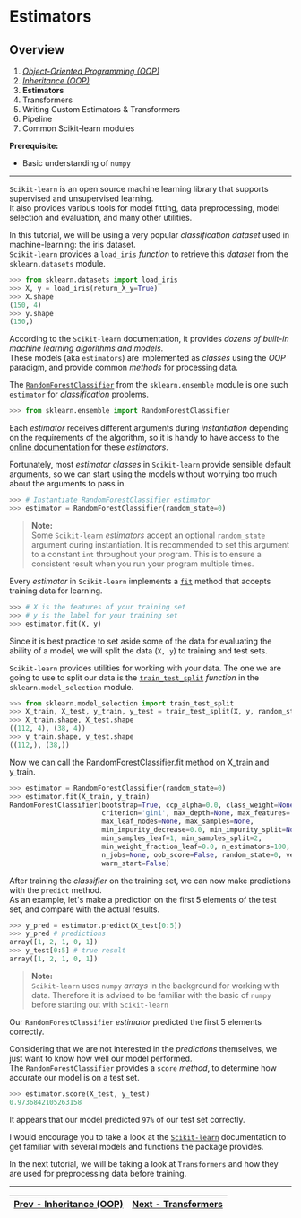 # Estimators

## Overview
1. [_Object-Oriented Programming (OOP)_](./object-oriented-programming.md)
2. [_Inheritance (OOP)_](./inheritance.md)
3. **Estimators**
4. Transformers
5. Writing Custom Estimators & Transformers
6. Pipeline
7. Common Scikit-learn modules

**Prerequisite:**
- Basic understanding of `numpy`

---

`Scikit-learn` is an open source machine learning library that supports supervised and unsupervised learning.  
It also provides various tools for model fitting, data preprocessing, model selection and evaluation, and many other utilities.

In this tutorial, we will be using a very popular _classification dataset_ used in machine-learning: the iris dataset.  
`Scikit-learn` provides a `load_iris` _function_ to retrieve this _dataset_ from the `sklearn.datasets` module.
```python
>>> from sklearn.datasets import load_iris
>>> X, y = load_iris(return_X_y=True)
>>> X.shape
(150, 4)
>>> y.shape
(150,)
```

According to the `Scikit-learn` documentation, it provides _dozens of built-in machine learning algorithms and models_.  
These models (aka `estimators`) are implemented as _classes_ using the _OOP_ paradigm, and provide common _methods_ for processing data.

The [`RandomForestClassifier`](https://scikit-learn.org/stable/modules/generated/sklearn.ensemble.RandomForestClassifier.html)
from the `sklearn.ensemble` module is one such `estimator` for _classification_ problems.
```python
>>> from sklearn.ensemble import RandomForestClassifier
```

Each _estimator_ receives different arguments during _instantiation_ depending on the requirements of the algorithm,
so it is handy to have access to the [online documentation](https://scikit-learn.org/stable/modules/classes.html) for these _estimators_.

Fortunately, most _estimator classes_ in `Scikit-learn` provide sensible default arguments,
so we can start using the models without worrying too much about the arguments to pass in.
```python
>>> # Instantiate RandomForestClassifier estimator
>>> estimator = RandomForestClassifier(random_state=0)
```

> **Note:**  
Some `Scikit-learn` _estimators_ accept an optional `random_state` argument during instantiation.
It is recommended to set this argument to a constant `int` throughout your program.
This is to ensure a consistent result when you run your program multiple times.

Every _estimator_ in `Scikit-learn` implements a [`fit`](https://scikit-learn.org/stable/glossary.html#term-fit) method that accepts training data for learning.
```python
>>> # X is the features of your training set
>>> # y is the label for your training set
>>> estimator.fit(X, y)
```

Since it is best practice to set aside some of the data for evaluating the ability of a model, we will split the data (`X, y`) to training and test sets.

`Scikit-learn` provides utilities for working with your data.
The one we are going to use to split our data is the [`train_test_split`](https://scikit-learn.org/stable/modules/generated/sklearn.model_selection.train_test_split.html) _function_ in the `sklearn.model_selection` module.
```python
>>> from sklearn.model_selection import train_test_split
>>> X_train, X_test, y_train, y_test = train_test_split(X, y, random_state=0)
>>> X_train.shape, X_test.shape
((112, 4), (38, 4))
>>> y_train.shape, y_test.shape
((112,), (38,))
```

Now we can call the RandomForestClassifier.fit method on X_train and y_train.
```python
>>> estimator = RandomForestClassifier(random_state=0)
>>> estimator.fit(X_train, y_train)
RandomForestClassifier(bootstrap=True, ccp_alpha=0.0, class_weight=None,
                       criterion='gini', max_depth=None, max_features='auto',
                       max_leaf_nodes=None, max_samples=None,
                       min_impurity_decrease=0.0, min_impurity_split=None,
                       min_samples_leaf=1, min_samples_split=2,
                       min_weight_fraction_leaf=0.0, n_estimators=100,
                       n_jobs=None, oob_score=False, random_state=0, verbose=0,
                       warm_start=False)
```

After training the _classifier_ on the training set, we can now make predictions with the `predict` method.  
As an example, let's make a prediction on the first 5 elements of the test set, and compare with the actual results.
```python
>>> y_pred = estimator.predict(X_test[0:5])
>>> y_pred # predictions
array([1, 2, 1, 0, 1])
>>> y_test[0:5] # true result
array([1, 2, 1, 0, 1])
```

> **Note:**  
`Scikit-learn` uses `numpy` _arrays_ in the background for working with data.
Therefore it is advised to be familiar with the basic of `numpy` before starting out with `Scikit-learn`


Our `RandomForestClassifier` _estimator_ predicted the first 5 elements correctly.

Considering that we are not interested in the _predictions_ themselves, we just want to know how well our model performed.  
The `RandomForestClassifier` provides a `score` _method_, to determine how accurate our model is on a test set.
```python
>>> estimator.score(X_test, y_test)
0.9736842105263158
```

It appears that our model predicted `97%` of our test set correctly.

I would encourage you to take a look at the [`Scikit-learn`](https://scikit-learn.org/stable/) documentation to get familiar with several models and functions the package provides.

In the next tutorial, we will be taking a look at `Transformers` and how they are used for preprocessing data before training.

---
| [Prev - Inheritance (OOP)](./inheritance.md) | [Next - Transformers](./transformers.md) |
|:---------------------------------------------|-----------------------------------------:|
